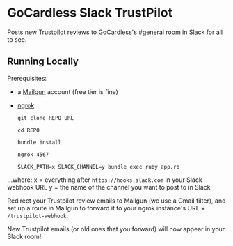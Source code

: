# GoCardless Slack TrustPilot

Posts new Trustpilot reviews to GoCardless's #general room in Slack for all to see.

## Running Locally

Prerequisites:

- a [Mailgun](https://mailgun.com) account (free tier is fine)
- [ngrok](https://ngrok.com/download)


    `git clone REPO_URL`

    `cd REPO`
    
    `bundle install`
    
    `ngrok 4567`
    
    `SLACK_PATH=x SLACK_CHANNEL=y bundle exec ruby app.rb`

...where:
x = everything after `https://hooks.slack.com` in your Slack webhook URL
y = the name of the channel you want to post to in Slack

Redirect your Trustpilot review emails to Mailgun (we use a Gmail filter), and set up a route in Mailgun to forward it to your ngrok instance's URL + `/trustpilot-webhook`.

New Trustpilot emails (or old ones that you forward) will now appear in your Slack room!
